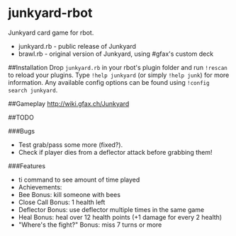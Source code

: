 junkyard-rbot
==========

Junkyard card game for rbot.

* junkyard.rb - public release of Junkyard
* brawl.rb - original version of Junkyard, using #gfax's custom deck

##Installation
Drop `junkyard.rb` in your rbot's plugin folder and run `!rescan` to reload your plugins. Type `!help junkyard` (or simply `!help junk`) for more information. Any available config options can be found using `!config search junkyard`.

##Gameplay
http://wiki.gfax.ch/Junkyard

##TODO

###Bugs
* Test grab/pass some more (fixed?).
* Check if player dies from a deflector attack before grabbing them!

###Features
* ti command to see amount of time played
* Achievements:
 * Bee Bonus: kill someone with bees
 * Close Call Bonus: 1 health left
 * Deflector Bonus: use deflector multiple times in the same game
 * Heal Bonus: heal over 12 health points (+1 damage for every 2 health)
 * "Where's the fight?" Bonus: miss 7 turns or more
